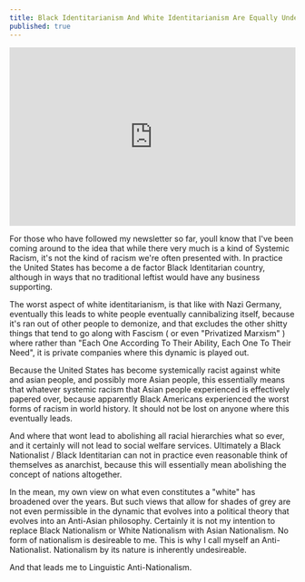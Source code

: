 ```yaml
---
title: Black Identitarianism And White Identitarianism Are Equally Undesireable
published: true
---
```

<iframe width="100%" height="315" src="https://www.youtube.com/embed/NxNeyOiXlRU" title="YouTube video player" frameborder="0" allow="accelerometer; autoplay; clipboard-write; encrypted-media; gyroscope; picture-in-picture" allowfullscreen></iframe>

For those who have followed my newsletter so far, youll know that I've been coming around to the idea that while there very much is a kind of Systemic Racism, it's not the kind of racism we're often presented with. In practice the United States has become a de factor Black Identitarian country, although in ways that no traditional leftist would have any business supporting.

The worst aspect of white identitarianism, is that like with Nazi Germany, eventually this leads to white people eventually cannibalizing itself, because it's ran out of other people to demonize, and that excludes the other shitty things that tend to go along with Fascism ( or even "Privatized Marxism" ) where rather than "Each One According To Their Ability, Each One To Their Need", it is private companies where this dynamic is played out.

Because the United States has become systemically racist against white and asian people, and possibly more Asian people, this essentially means that whatever systemic racism that Asian people experienced is effectively papered over, because apparently Black Americans experienced the worst forms of racism in world history. It should not be lost on anyone where this eventually leads.

And where that wont lead to abolishing all racial hierarchies what so ever, and it certainly will not lead to social welfare services. Ultimately a Black Nationalist / Black Identitarian can not in practice even reasonable think of themselves as anarchist, because this will essentially mean abolishing the concept of nations altogether.

In the mean, my own view on what even constitutes a "white" has broadened over the years. But such views that allow for shades of grey are not even permissible in the dynamic that evolves into a political theory that evolves into an Anti-Asian philosophy. Certainly it is not my intention to replace Black Nationalism or White Nationalism with Asian Nationalism. No form of nationalism is desireable to me. This is why I call myself an Anti-Nationalist. Nationalism by its nature is inherently undesireable.

And that leads me to Linguistic Anti-Nationalism.
